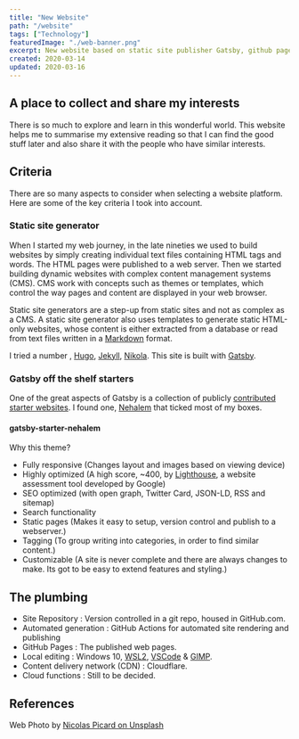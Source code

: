 ```yaml
---
title: "New Website"
path: "/website"
tags: ["Technology"]
featuredImage: "./web-banner.png"
excerpt: New website based on static site publisher Gatsby, github pages and Cloudflare.
created: 2020-03-14
updated: 2020-03-16
---
```


## A place to collect and share my interests

There is so much to explore and learn in this wonderful world.  This website helps me to summarise my extensive reading so that I can find the good stuff later and also share it with the people who have similar interests.

## Criteria

There are so many aspects to consider when selecting a website platform. Here are some of the key criteria I took into account.

### Static site generator

When I started my web journey, in the late nineties we used to build websites by simply creating individual text files containing HTML tags and words. The HTML pages were published to a web server.  Then we started building dynamic websites with complex content management systems (CMS). CMS work with concepts such as themes or templates, which control the way pages and content are displayed in your web browser.

Static site generators are a step-up from static sites and not as complex as a CMS. A static site generator also uses templates to generate static HTML-only websites, whose content is either extracted from a database or read from text files written in a [Markdown](https://en.wikipedia.org/wiki/Markdown) format.

I tried a number , [Hugo](https://gohugo.io/), [Jekyll](https://jekyllrb.com/), [Nikola](https://getnikola.com/).  This site is built with [Gatsby](https://www.gatsbyjs.org/).

### Gatsby off the shelf starters

One of the great aspects of Gatsby is a collection of publicly [contributed starter websites](https://www.gatsbyjs.org/starters/?v=2).  I found one, [Nehalem](https://www.gatsbyjs.org/starters/nehalist/gatsby-starter-nehalem/) that ticked most of my boxes.

#### gatsby-starter-nehalem

Why this theme?

* Fully responsive (Changes layout and images based on viewing device)
* Highly optimized (A high score, ~400, by [Lighthouse](https://developers.google.com/web/tools/lighthouse), a website assessment tool developed by Google)
* SEO optimized (with open graph, Twitter Card, JSON-LD, RSS and sitemap)
* Search functionality
* Static pages (Makes it easy to setup, version control and publish to a webserver.)
* Tagging (To group writing into categories, in order to find similar content.)
* Customizable (A site is never complete and there are always changes to make. Its got to be easy to extend features and styling.)

## The plumbing

* Site Repository : Version controlled in a git repo, housed in GitHub.com.
* Automated generation : GitHub Actions for automated site rendering and publishing
* GitHub Pages : The published web pages.
* Local editing : Windows 10, [WSL2](https://www.youtube.com/watch?v=MrZolfGm8Zk), [VSCode](https://code.visualstudio.com/) & [GIMP](https://www.gimp.org/).
* Content delivery network (CDN) : Cloudflare.
* Cloud functions : Still to be decided.

## References

Web Photo by [Nicolas Picard on Unsplash](https://unsplash.com/@artnok?utm_medium=referral&utm_campaign=photographer-credit&utm_content=creditBadge)

